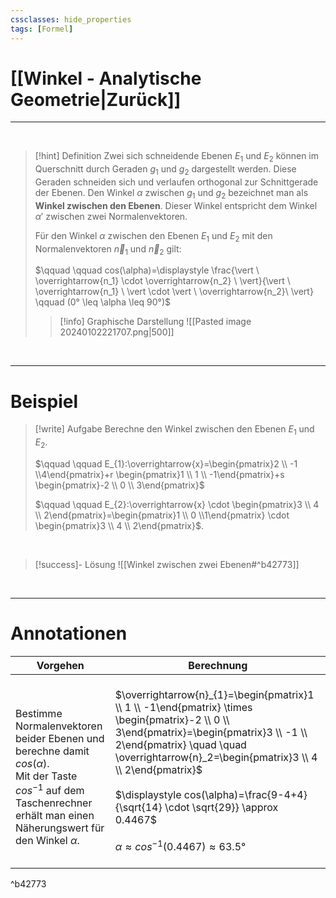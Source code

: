 ```yaml
---
cssclasses: hide_properties
tags: [Formel]
---
```


# [[Winkel - Analytische Geometrie|Zurück]]

___
<br>

>[!hint] Definition
>Zwei sich schneidende Ebenen $E_{1}$ und $E_{2}$ können im Querschnitt durch Geraden $g_{1}$ und $g_{2}$ dargestellt werden.
>Diese Geraden schneiden sich und verlaufen orthogonal zur Schnittgerade der Ebenen.
>Den Winkel $\alpha$ zwischen $g_{1}$ und $g_{2}$ bezeichnet man als **Winkel zwischen den Ebenen**.
>Dieser Winkel entspricht dem Winkel $\alpha'$ zwischen zwei Normalenvektoren.
>
>Für den Winkel $\alpha$ zwischen den Ebenen $E_{1}$ und $E_{2}$ mit den Normalenvektoren $\overrightarrow{n}_{1}$ und $\overrightarrow{n}_2$ gilt:
>
>$\qquad \qquad cos(\alpha)=\displaystyle  \frac{\vert \ \overrightarrow{n_1} \cdot \overrightarrow{n_2} \ \vert}{\vert \ \overrightarrow{n_1} \ \vert \cdot \vert \ \overrightarrow{n_2}\ \vert} \qquad (0° \leq \alpha \leq 90°)$
>
>>[!info] Graphische Darstellung
>>![[Pasted image 20240102221707.png|500]]

<br>

___
# Beispiel

>[!write] Aufgabe
>Berechne den Winkel zwischen den Ebenen $E_1$ und $E_2$.
>
>$\qquad \qquad E_{1}:\overrightarrow{x}=\begin{pmatrix}2 \\ -1  \\4\end{pmatrix}+r \begin{pmatrix}1 \\ 1  \\ -1\end{pmatrix}+s \begin{pmatrix}-2 \\ 0  \\ 3\end{pmatrix}$
>
>$\qquad \qquad E_{2}:\overrightarrow{x} \cdot \begin{pmatrix}3 \\ 4  \\ 2\end{pmatrix}=\begin{pmatrix}1 \\ 0  \\1\end{pmatrix} \cdot \begin{pmatrix}3 \\ 4  \\ 2\end{pmatrix}$.

<br>

>[!success]- Lösung
>![[Winkel zwischen zwei Ebenen#^b42773]]

<br>

___
# Annotationen

| Vorgehen | Berechnung |
| --- | --- |
| <br>Bestimme Normalenvektoren beider Ebenen und berechne damit $cos(\alpha)$.<br>Mit der Taste $cos^{-1}$ auf dem Taschenrechner erhält man einen Näherungswert für den Winkel $\alpha$.<br> | <br>$\overrightarrow{n}_{1}=\begin{pmatrix}1 \\ 1  \\ -1\end{pmatrix} \times \begin{pmatrix}-2 \\ 0  \\ 3\end{pmatrix}=\begin{pmatrix}3 \\ -1  \\ 2\end{pmatrix} \quad \quad \overrightarrow{n}_2=\begin{pmatrix}3 \\ 4  \\ 2\end{pmatrix}$<br><br>$\displaystyle cos(\alpha)=\frac{9-4+4}{\sqrt{14} \cdot \sqrt{29}} \approx 0.4467$<br><br>$\alpha \approx cos^{-1}(0.4467)\approx 63.5°$<br>$\quad$ |

^b42773

